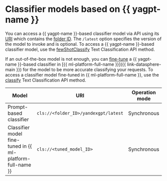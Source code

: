 # Classifier models based on {{ yagpt-name }}

You can access a {{ yagpt-name }}-based classifier model via API using its [URI](https://en.wikipedia.org/wiki/URI) which contains the [folder ID](../../../resource-manager/operations/folder/get-id.md). The `/latest` option specifies the version of the model to invoke and is optional. To access a {{ yagpt-name }}-based classifier model, use the [fewShotClassify](../../text-classification/api-ref/TextClassification/fewShotClassify.md) Text Classification API method.

If an out-of-the-box model is not enough, you can [fine-tune](../../../datasphere/concepts/models/foundation-models.md#classifier-training) a {{ yagpt-name }}-based classifier in [{{ ml-platform-full-name }}]({{ link-datasphere-main }}) for the model to be more accurate classifying your requests. To access a classifier model fine-tuned in {{ ml-platform-full-name }}, use the [classify](../../text-classification/api-ref/TextClassification/classify.md) Text Classification API method.

| Model | URI | Operation mode |
|---|---|---|
| Prompt-based classifier | `cls://<folder_ID>/yandexgpt/latest` | Synchronous |
| Classifier model fine-tuned in {{ ml-platform-full-name }} | `cls://<tuned_model_ID>` | Synchronous |